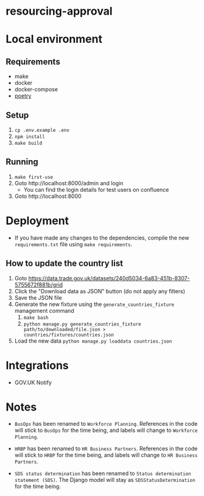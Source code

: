 # resourcing-approval

# Local environment

## Requirements

- make
- docker
- docker-compose
- [poetry](https://python-poetry.org/docs/#installation)

## Setup

1. `cp .env.example .env`
2. `npm install`
3. `make build`

## Running

1. `make first-use`
2. Goto http://localhost:8000/admin and login
   - You can find the login details for test users on confluence
3. Goto http://localhost:8000

# Deployment

- If you have made any changes to the dependencies, compile the new `requirements.txt`
  file using `make requirements`.

## How to update the country list

1. Goto https://data.trade.gov.uk/datasets/240d5034-6a83-451b-8307-5755672f881b/grid
2. Click the "Download data as JSON" button (do not apply any filters)
3. Save the JSON file
4. Generate the new fixture using the `generate_countries_fixture` management command
   1. `make bash`
   2. `python manage.py generate_countries_fixture path/to/downloaded/file.json > countries/fixtures/countries.json`
5. Load the new data `python manage.py loaddata countries.json`

# Integrations

- GOV.UK Notify

# Notes

- `BusOps` has been renamed to `Workforce Planning`. References in the code will stick
  to `BusOps` for the time being, and labels will change to `Workforce Planning`.

- `HRBP` has been renamed to `HR Business Partners`. References in the code will stick
  to `HRBP` for the time being, and labels will change to `HR Business Partners`.

- `SDS status determination` has been renamed to `Status determination statement (SDS)`.
  The Django model will stay as `SDSStatusDetermination` for the time being.
